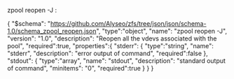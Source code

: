 zpool reopen -J :

{
    "$schema": "https://github.com/Alyseo/zfs/tree/json/json/schema-1.0/schema_zpool_reopen.json",
    "type":"object",
    "name": "zpool reopen -J",
    "version": "1.0",
    "description": "Reopen all the vdevs associated with the pool",
    "required":true,
    "properties":{
        "stderr": {
            "type":"string",
            "name": "stderr",
            "description": "error output of command",
            "required":false
        },
        "stdout": {
            "type":"array",
            "name": "stdout",
            "description": "standard output of command",
            "minitems": "0",
            "required":true
        }
    }
}
